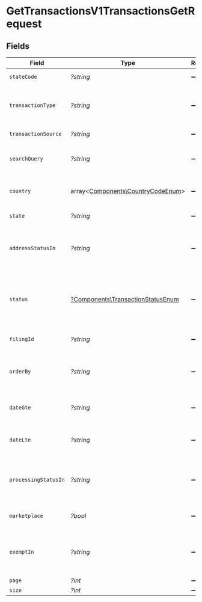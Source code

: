 # GetTransactionsV1TransactionsGetRequest


## Fields

| Field                                                                                                                            | Type                                                                                                                             | Required                                                                                                                         | Description                                                                                                                      |
| -------------------------------------------------------------------------------------------------------------------------------- | -------------------------------------------------------------------------------------------------------------------------------- | -------------------------------------------------------------------------------------------------------------------------------- | -------------------------------------------------------------------------------------------------------------------------------- |
| `stateCode`                                                                                                                      | *?string*                                                                                                                        | :heavy_minus_sign:                                                                                                               | Filter transactions by state code.                                                                                               |
| `transactionType`                                                                                                                | *?string*                                                                                                                        | :heavy_minus_sign:                                                                                                               | Filter by transaction type (e.g., SALE, FULL_CREDIT_NOTE,<br/>        PARTIAL_CREDIT_NOTE, ARCHIVE etc.).                        |
| `transactionSource`                                                                                                              | *?string*                                                                                                                        | :heavy_minus_sign:                                                                                                               | Filter transactions based on the source.                                                                                         |
| `searchQuery`                                                                                                                    | *?string*                                                                                                                        | :heavy_minus_sign:                                                                                                               | Search for transactions using a general query<br/>        (e.g., order ID, customer name).                                       |
| `country`                                                                                                                        | array<[Components\CountryCodeEnum](../../Models/Components/CountryCodeEnum.md)>                                                  | :heavy_minus_sign:                                                                                                               | Filter transactions by country code<br/>        (ISO 3166-1 alpha-2 format, e.g., US).                                           |
| `state`                                                                                                                          | *?string*                                                                                                                        | :heavy_minus_sign:                                                                                                               | Filter by full state name (e.g., California).                                                                                    |
| `addressStatusIn`                                                                                                                | *?string*                                                                                                                        | :heavy_minus_sign:                                                                                                               | Filter by address status (e.g., UNVERIFIED, INVALID,<br/>        PARTIALLY_VERIFIED, VERIFIED, UNVERIFIABLE).                    |
| `status`                                                                                                                         | [?Components\TransactionStatusEnum](../../Models/Components/TransactionStatusEnum.md)                                            | :heavy_minus_sign:                                                                                                               | Filter by transaction status (e.g., PENDING, COMMITTED,<br/>        CANCELLED, FULLY_REFUNDED, PARTIALLY_REFUNDED, ARCHIVED).    |
| `filingId`                                                                                                                       | *?string*                                                                                                                        | :heavy_minus_sign:                                                                                                               | Retrieve transactions linked to a specific filing ID.                                                                            |
| `orderBy`                                                                                                                        | *?string*                                                                                                                        | :heavy_minus_sign:                                                                                                               | Sort results based on specified fields.<br/>        Prefix with - for descending order (e.g., -date for newest first).           |
| `dateGte`                                                                                                                        | *?string*                                                                                                                        | :heavy_minus_sign:                                                                                                               | Retrieve transactions with a date<br/>        greater than or equal to (YYYY-MM-DD).                                             |
| `dateLte`                                                                                                                        | *?string*                                                                                                                        | :heavy_minus_sign:                                                                                                               | Retrieve transactions with a date<br/>        less than or equal to (YYYY-MM-DD).                                                |
| `processingStatusIn`                                                                                                             | *?string*                                                                                                                        | :heavy_minus_sign:                                                                                                               | Filter transactions based on processing status.<br/>        Multiple values can be passed as a comma-separated list.             |
| `marketplace`                                                                                                                    | *?bool*                                                                                                                          | :heavy_minus_sign:                                                                                                               | Filter transactions by marketplace (e.g., AMAZON, EBAY).                                                                         |
| `exemptIn`                                                                                                                       | *?string*                                                                                                                        | :heavy_minus_sign:                                                                                                               | Filter transactions by exemption status.<br/>        Multiple values can be passed as a comma-separated list (e.g., EXEMPT,TAXABLE). |
| `page`                                                                                                                           | *?int*                                                                                                                           | :heavy_minus_sign:                                                                                                               | Page number                                                                                                                      |
| `size`                                                                                                                           | *?int*                                                                                                                           | :heavy_minus_sign:                                                                                                               | Page size                                                                                                                        |